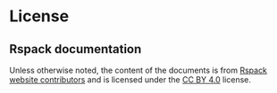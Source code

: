 # License

## Rspack documentation

Unless otherwise noted, the content of the documents is from [Rspack website contributors](https://github.com/web-infra-dev/rspack/network/contributors) and is licensed under the [CC BY 4.0](https://creativecommons.org/licenses/by/4.0/deed.en) license.
